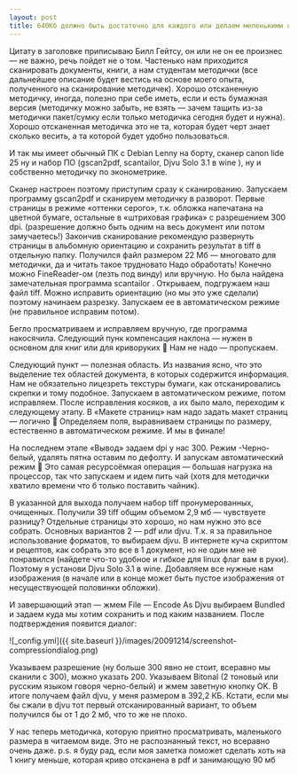 ```yaml
---
layout: post
title: 640Кб должно быть достаточно для каждого или делаем меленькими отсканенные методички
---
```


Цитату в заголовке приписываю Билл Гейтсу, он или не он ее произнес — не важно, речь пойдет не о том. Частенько нам приходится сканировать документы, книги, а нам студентам методички (все дальнейшее описание будет вестись на основе моего опыта, полученного на сканирование методичек). Хорошо отсканенную методичку, иногда, полезно при себе иметь, если и есть бумажная версия (методичку можно забыть, не взять — зачем тащить из-за методички пакет/сумку если только методичка сегодня будет и нужна). Хорошо отсканенная методичка это не та, которая будет черт знает сколько весить, а та которой будет удобно пользоваться.

И так мы имеет обычный ПК с Debian Lenny на борту, сканер canon lide 25 ну и набор ПО (gscan2pdf, scantailor, Djvu Solo 3.1 в wine ), ну и собственно методичку по эконометрике.

Сканер настроен поэтому приступим сразу к сканированию. Запускаем программу gscan2pdf и сканируем методичку в разворот. Первые страницы в режиме «оттенки серого», т.к. обложка напечатана на цветной бумаге, остальные в «штриховая графика» с разрешением 300 dpi. (разрешение должно быть одним на весь документ или потом замучаетесь!) Закончив сканирование рекомендую развернуть страницы в альбомную ориентацию и сохранить результат в tiff в отдельную папку. Получился файл размером 22 Мб — многовато для методички, да и читать такое трудновато
Надо обработать! Конечно можно FineReader-ом (лезть под винду) или вручную. Но была найдена замечательная программа scantailor . Открываем, подгружаем наш файл tiff. Можно исправить ориентацию (но мы это уже сделали) поэтому начинаем разрезку. Запускаем ее в автоматическом режиме (не правильное исправим потом).


Бегло просматриваем и исправляем вручную, где программа накосячила.  Следующий пунк компенсация наклона — нужен в основном для книг или для криворуких 🙂 Нам не надо — пропускаем.

Следующий пункт — полезная область. Из названия ясно, что это выделение тех областей документа, в которых содержится информация. Нам не обязательно лицезреть текстуры бумаги, как отсканировались скрепки и тому подобное. Запускаем в автоматическом режиме, потом исправляем.
После исправления косяков, а их было мало, переходим к следующему этапу. В «Макете страниц» нам надо задать макет страниц — логично 🙂 Определяем поля, выравниваем страницы по размеру, естественно в автоматическом режиме. И мы в финале!


На последнем этапе «Вывод» задаем dpi у нас 300. Режим -Черно-белый, удалять пятна оставим по дефолту. И запускам автоматический режим 🙂 Это самая ресурсоёмкая операция — большая нагрузка на процессор, так что запускаем и идем пить чай (хотя для методички хватило времени что б только поставить чайник).

В указанной для выхода получаем набор tiff пронумерованных, очищенных. Получили 39 tiff общим объемом 2,9 мб — чувствуете разницу?
Отдельные страницы это хорошо, но нам нужно это все собрать. Основных вариантов 2 — pdf или djvu. Т.к. я за правильное использование форматов, то выбираем djvu. В интернете куча скриптом и рецептов, как собрать это все в 1 документ, но не один мне не понравился (найдете что-то удобное и гибкое для linux флаг вам в руки). Поэтому я установи Djvu Solo 3.1 в wine.
Добавляем все нужные нам изображения (в начале или в конце может быть пустое изображения от несуществующей половинки обложки).

И завершающий этап — жмем File — Encode As  Djvu выбираем Bundled и задаем куда мы хотим сохранить и под каким названием. После подтверждения появится диалог:

![_config.yml]({{ site.baseurl }}/images/20091214/screenshot-compressiondialog.png)

Указываем разрешение (ну больше 300 явно не стоит, всеравно мы сканили с 300), можно указать 200. Указываем Bitonal (2 тоновый или русским языком говоря черно-белый) и жмем заветную кнопку OK.
В итоге получаем файл djvu, у меня размером в 392,2 КБ. Кстати, если мы бы сжали в djvu тот первый отсканированный вариант, то объем  получился бы от 1 до 2 мб, что то же не плохо.


У нас теперь методичка, которую приятно просматривать, маленького размера в читаемом виде. Это не распознанный текст, но всеравно очень даже.
p.s. я буду рад, если моя заметка поможет сделать хоть на 1 книгу меньше, которая криво отсканена в pdf и занимающую 90 мб
